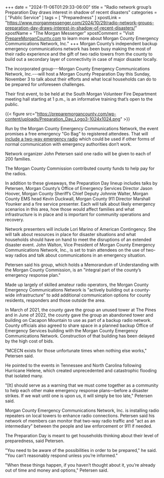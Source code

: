 +++
date = "2024-11-06T01:29:33-06:00"
title = "Radio network group’s Preparation Day draws interest in shadow of recent disasters"
categories = [ "Public Service" ]
tags = [ "Preparedness" ]
xpostLink = "https://www.morganmessenger.com/2024/10/29/radio-network-groups-preparation-day-draws-interest-in-shadow-of-recent-disasters/"
xpostName = "The Morgan Messenger"
xpostComment = "Visit [PrepareMorganCounty.com](http://www.preparemorgancounty.com/) to learn more about Morgan County Emergency Communications Network, Inc."
+++
Morgan County’s independent backup emergency communications network
has been busy making the most of their radio experience and the gift
of two radio towers from the county to build out a secondary layer of
connectivity in case of major disaster locally.
<!--more-->

The incorporated group---Morgan County Emergency Communications
Network, Inc.---will host a Morgan County Preparation Day this Sunday,
November 3 to talk about their efforts and what local households can do
to be prepared for unforeseen challenges.

Their first event, to be held at the South Morgan Volunteer Fire
Department meeting hall starting at 1 p.m., is an informative training
that’s open to the public.

{{< figure src="https://preparemorgancounty.com/wp-content/uploads/Preparation_Day_Logo3-1024x1024.png" >}}

Run by the Morgan County Emergency Communications Network, the event
promises a free emergency "Go Bag" to registered attendees. That will
[include a two-way emergency radio](https://preparemorgancounty.com/free-disaster-radio/)
which could be used if other forms of normal communication with
emergency authorities don’t work.

Network organizer John Petersen said one radio will be given to each of
200 families.

The Morgan County Commission contributed county funds to help pay for
the radios.

In addition to these giveaways, the Preparation Day lineup includes
talks by Petersen, Morgan County’s Office of Emergency Services
Director Jason Hoover, Morgan County Sheriff’s Chief Deputy Johnnie
Walter, Morgan County EMS head Kevin Duckwall, Morgan County 911
Director Marshall Younker and a fire service presenter. Each will talk
about likely emergency scenarios in this area, how those would affect
families and what infrastructure is in place and is important for
community operations and recovery.

Network presenters will include Lori Marino of American Contingency.
She will talk about resources in place for disaster situations and what
households should have on hand to meet the disruptions of an extended
disaster event. John Walton, Vice President of Morgan County Emergency
Communications Network, Inc., is set to train attendees on the use of
two-way radios and talk about communications in an emergency situation.

Petersen said his group, which holds a Memorandum of Understanding with
the Morgan County Commission, is an "integral part of the county’s
emergency response plan."

Made up largely of skilled amateur radio operators, the Morgan County
Emergency Communications Network is "actively building out a
county-wide infrastructure" to add additional communication options
for county residents, responders and those outside the area.

In March of 2021, the county gave the group an unused tower at The
Pines and in June of 2022, the county gave the group an abandoned tower
and building on Cacapon Mountain to use as part of a backup radio
network. County officials also agreed to share space in a planned backup
Office of Emergency Services building with the Morgan County Emergency
Communications Network. Construction of that building has been delayed
by the high cost of bids.

"MCECN exists for those unfortunate times when nothing else works,"
Petersen said.

He pointed to the events in Tennessee and North Carolina following
Hurricane Helene, which created unprecedented and catastrophic flooding
that isolated many.

"[It] should serve as a warning that we must come together as a
community to help each other make emergency response plans—before a
disaster strikes. If we wait until one is upon us, it will simply be too
late," Petersen said.

Morgan County Emergency Communications Network, Inc. is installing radio
repeaters on local towers to enhance radio connections. Petersen said
his network of members can monitor that two-way radio traffic and "act
as an intermediary" between the people and law enforcement or 911 if
needed.

The Preparation Day is meant to get households thinking about their
level of preparedness, said Petersen.

"You need to be aware of the possibilities in order to be prepared,"
he said. "You can’t reasonably respond unless you’re informed."

"When these things happen, if you haven’t thought about it, you’re
already out of time and money and options," Petersen said.
